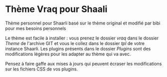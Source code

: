 # Thème Vraq pour Shaali
Thème personnel pour Shaarli basé sur le thème original et modifié par bibi pour mes besoins personnels

Le thème est facile à installer : vous prenez le dossier *vraq* dans le dossier *Theme* de l'archive GIT et vous le collez dans le dossier *tpl* de votre instance Shaarli.
Les plugins présents dans le dossier *Plugins* sont des modifications légères pour les adapter au thème qui va avec.

Pensez à faire gaffe aux mises à jours qui peuvent écraser les modifications sur les fichiers CSS de vos plugins.

